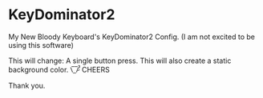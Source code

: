 # KeyDominator2
My New Bloody Keyboard's KeyDominator2 Config. (I am not excited to be using this software)

This will change:
A single button press. This will 
also create a static background 
color.  \̅_̅/̷̚ʾ  CHEERS

Thank you. 
